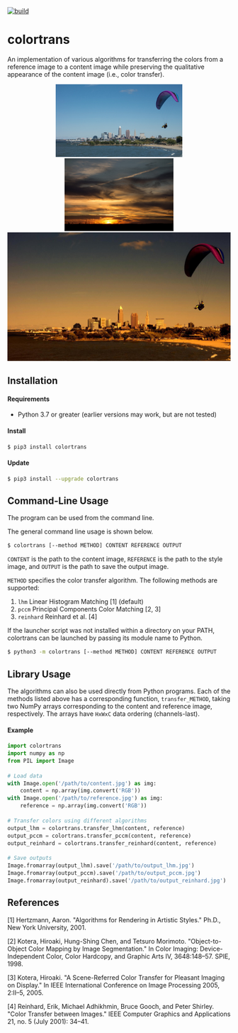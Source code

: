 [![build][badge_thumbnail]][badge_link]

# colortrans

An implementation of various algorithms for transferring the colors from a reference image to a
content image while preserving the qualitative appearance of the content image (i.e., color
transfer).

<div align="center">
  <a href="https://github.com/dstein64/media/blob/main/colortrans/content.jpg?raw=true">
    <img src="https://github.com/dstein64/media/blob/main/colortrans/content_thumbnail.jpg?raw=true" height="164"/>
  </a>
  <a href="https://github.com/dstein64/media/blob/main/colortrans/reference.jpg?raw=true">
    <img src="https://github.com/dstein64/media/blob/main/colortrans/reference_thumbnail.jpg?raw=true" height="164"/>
  </a>
  <br>
  <a href="https://github.com/dstein64/media/blob/main/colortrans/output.jpg?raw=true">
    <img src="https://github.com/dstein64/media/blob/main/colortrans/output_thumbnail.jpg?raw=true" width="536"/>
  </a>
</div>

Installation
------------

#### Requirements

- Python 3.7 or greater (earlier versions may work, but are not tested)

#### Install

```sh
$ pip3 install colortrans
```

#### Update

```sh
$ pip3 install --upgrade colortrans
```

Command-Line Usage
------------------

The program can be used from the command line.

The general command line usage is shown below.

```sh
$ colortrans [--method METHOD] CONTENT REFERENCE OUTPUT
```

`CONTENT` is the path to the content image, `REFERENCE` is the path to the style image, and `OUTPUT`
is the path to save the output image.

`METHOD` specifies the color transfer algorithm. The following methods are supported:

1. `lhm` Linear Histogram Matching [1] (default)
2. `pccm` Principal Components Color Matching [2, 3]
3. `reinhard` Reinhard et al. [4]

If the launcher script was not installed within a directory on your PATH, colortrans can be launched by
passing its module name to Python.

```sh
$ python3 -m colortrans [--method METHOD] CONTENT REFERENCE OUTPUT
```

Library Usage
-------------

The algorithms can also be used directly from Python programs. Each of the methods listed above has
a corresponding function, `transfer_METHOD`, taking two NumPy arrays corresponding to the content
and reference image, respectively. The arrays have `HxWxC` data ordering (channels-last).

#### Example

```python
import colortrans
import numpy as np
from PIL import Image

# Load data
with Image.open('/path/to/content.jpg') as img:
    content = np.array(img.convert('RGB'))
with Image.open('/path/to/reference.jpg') as img:
    reference = np.array(img.convert('RGB'))

# Transfer colors using different algorithms
output_lhm = colortrans.transfer_lhm(content, reference)
output_pccm = colortrans.transfer_pccm(content, reference)
output_reinhard = colortrans.transfer_reinhard(content, reference)

# Save outputs
Image.fromarray(output_lhm).save('/path/to/output_lhm.jpg')
Image.fromarray(output_pccm).save('/path/to/output_pccm.jpg')
Image.fromarray(output_reinhard).save('/path/to/output_reinhard.jpg')
```

References
----------

[1] Hertzmann, Aaron. "Algorithms for Rendering in Artistic Styles." Ph.D., New York University,
2001.

[2] Kotera, Hiroaki, Hung-Shing Chen, and Tetsuro Morimoto. "Object-to-Object Color Mapping by Image
Segmentation." In Color Imaging: Device-Independent Color, Color Hardcopy, and Graphic Arts IV,
3648:148–57. SPIE, 1998.

[3] Kotera, Hiroaki. "A Scene-Referred Color Transfer for Pleasant Imaging on Display." In IEEE
International Conference on Image Processing 2005, 2:II–5, 2005.

[4] Reinhard, Erik, Michael Adhikhmin, Bruce Gooch, and Peter Shirley. "Color Transfer between
Images." IEEE Computer Graphics and Applications 21, no. 5 (July 2001): 34–41.

[badge_link]: https://github.com/dstein64/colortrans/actions/workflows/build.yml
[badge_thumbnail]: https://github.com/dstein64/colortrans/actions/workflows/build.yml/badge.svg
